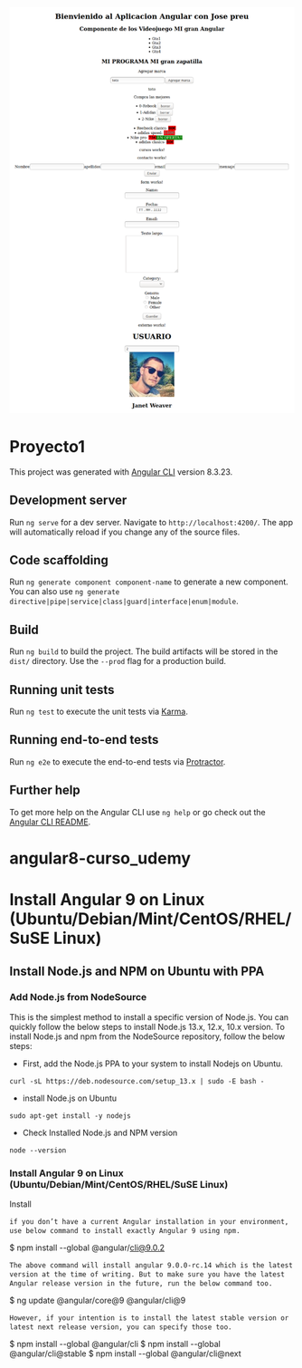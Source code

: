 ![Alt text](angular-curso.png)


# Proyecto1

This project was generated with [Angular CLI](https://github.com/angular/angular-cli) version 8.3.23.

## Development server

Run `ng serve` for a dev server. Navigate to `http://localhost:4200/`. The app will automatically reload if you change any of the source files.

## Code scaffolding

Run `ng generate component component-name` to generate a new component. You can also use `ng generate directive|pipe|service|class|guard|interface|enum|module`.

## Build

Run `ng build` to build the project. The build artifacts will be stored in the `dist/` directory. Use the `--prod` flag for a production build.

## Running unit tests

Run `ng test` to execute the unit tests via [Karma](https://karma-runner.github.io).

## Running end-to-end tests

Run `ng e2e` to execute the end-to-end tests via [Protractor](http://www.protractortest.org/).

## Further help

To get more help on the Angular CLI use `ng help` or go check out the [Angular CLI README](https://github.com/angular/angular-cli/blob/master/README.md).
# angular8-curso_udemy


# Install Angular 9 on Linux (Ubuntu/Debian/Mint/CentOS/RHEL/SuSE Linux) 

## Install Node.js and NPM on Ubuntu with PPA
### Add Node.js from NodeSource
This is the simplest method to install a specific version of Node.js. You can quickly follow the below steps to install Node.js 13.x, 12.x, 10.x version. To install Node.js and npm from the NodeSource repository, follow the below steps:

* First, add the Node.js PPA to your system to install Nodejs on Ubuntu.
```
curl -sL https://deb.nodesource.com/setup_13.x | sudo -E bash -
```
* install Node.js on Ubuntu
```
sudo apt-get install -y nodejs
```
* Check Installed Node.js and NPM version
```
node --version
```
###  Install Angular 9 on Linux (Ubuntu/Debian/Mint/CentOS/RHEL/SuSE Linux) 

Install

    if you don’t have a current Angular installation in your environment, use below command to install exactly Angular 9 using npm.

$ npm install --global @angular/cli@9.0.2

    The above command will install angular 9.0.0-rc.14 which is the latest version at the time of writing. But to make sure you have the latest Angular release version in the future, run the below command too.

$ ng update @angular/core@9 @angular/cli@9

    However, if your intention is to install the latest stable version or latest next release version, you can specify those too.

$ npm install --global @angular/cli
$ npm install --global @angular/cli@stable
$ npm install --global @angular/cli@next


